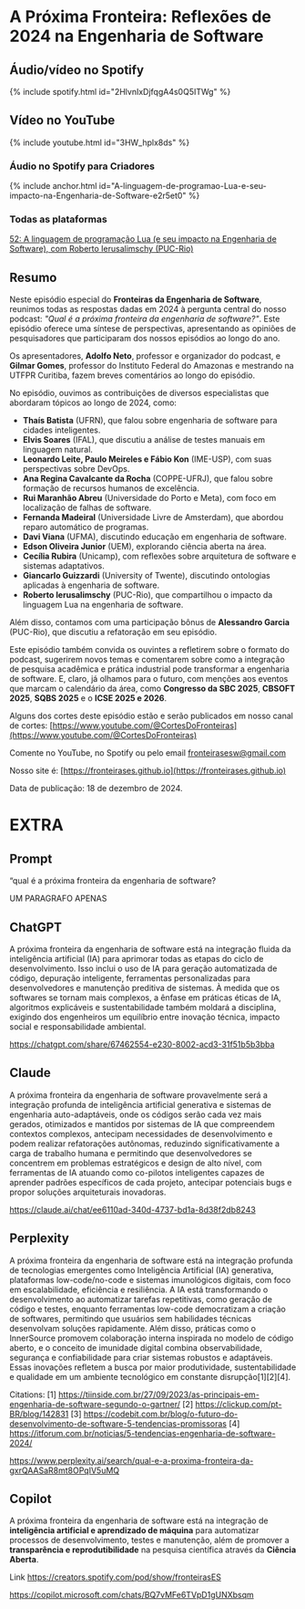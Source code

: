 # A Próxima Fronteira: Reflexões de 2024 na Engenharia de Software

## Áudio/vídeo no Spotify


{% include spotify.html id="2HlvnIxDjfqgA4s0Q5ITWg" %} 

## Vídeo no YouTube

{% include youtube.html id="3HW_hplx8ds" %}  

### Áudio no Spotify para Criadores


{% include anchor.html id="A-linguagem-de-programao-Lua-e-seu-impacto-na-Engenharia-de-Software-e2r5et0" %}


### Todas as plataformas


[52: A linguagem de programação Lua (e seu impacto na Engenharia de Software), com Roberto Ierusalimschy (PUC-Rio)](https://creators.spotify.com/pod/show/fronteirases/episodes/A-linguagem-de-programao-Lua-e-seu-impacto-na-Engenharia-de-Software-e2r5et0)



## Resumo


Neste episódio especial do **Fronteiras da Engenharia de Software**, reunimos todas as respostas dadas em 2024 à pergunta central do nosso podcast: *"Qual é a próxima fronteira da engenharia de software?"*. Este episódio oferece uma síntese de perspectivas, apresentando as opiniões de pesquisadores que participaram dos nossos episódios ao longo do ano.

Os apresentadores, **Adolfo Neto**, professor e organizador do podcast, e **Gilmar Gomes**, professor do Instituto Federal do Amazonas e mestrando na UTFPR Curitiba, fazem breves comentários ao longo do episódio.

No episódio, ouvimos as contribuições de diversos especialistas que abordaram tópicos ao longo de 2024, como:

- **Thaís Batista** (UFRN), que falou sobre engenharia de software para cidades inteligentes.  
- **Elvis Soares** (IFAL), que discutiu a análise de testes manuais em linguagem natural.  
- **Leonardo Leite, Paulo Meireles e Fábio Kon** (IME-USP), com suas perspectivas sobre DevOps.  
- **Ana Regina Cavalcante da Rocha** (COPPE-UFRJ), que falou sobre formação de recursos humanos de excelência.  
- **Rui Maranhão Abreu** (Universidade do Porto e Meta), com foco em localização de falhas de software.  
- **Fernanda Madeiral** (Universidade Livre de Amsterdam), que abordou reparo automático de programas.  
- **Davi Viana** (UFMA), discutindo educação em engenharia de software.  
- **Edson Oliveira Junior** (UEM), explorando ciência aberta na área.  
- **Cecília Rubira** (Unicamp), com reflexões sobre arquitetura de software e sistemas adaptativos.  
- **Giancarlo Guizzardi** (University of Twente), discutindo ontologias aplicadas à engenharia de software.  
- **Roberto Ierusalimschy** (PUC-Rio), que compartilhou o impacto da linguagem Lua na engenharia de software.

Além disso, contamos com uma participação bônus de **Alessandro Garcia** (PUC-Rio), que discutiu a refatoração em seu episódio.

Este episódio também convida os ouvintes a refletirem sobre o formato do podcast, sugerirem novos temas e comentarem sobre como a integração de pesquisa acadêmica e prática industrial pode transformar a engenharia de software. E, claro, já olhamos para o futuro, com menções aos eventos que marcam o calendário da área, como **Congresso da SBC 2025**, **CBSOFT 2025**, **SQBS 2025** e o **ICSE 2025 e 2026**.

Alguns dos cortes deste episódio estão e serão publicados em nosso canal de cortes: [https://www.youtube.com/@CortesDoFronteiras](https://www.youtube.com/@CortesDoFronteiras) 

Comente no YouTube, no Spotify ou pelo email ⁠fronteirasesw@gmail.com⁠

Nosso site é: ⁠⁠⁠⁠⁠[https://fronteirases.github.io⁠](https://fronteirases.github.io⁠)  ⁠

Data de publicação: 18 de dezembro de 2024.

# EXTRA

## Prompt

“qual é a próxima fronteira da engenharia de software?

UM PARAGRAFO APENAS

## ChatGPT

A próxima fronteira da engenharia de software está na integração fluida da inteligência artificial (IA) para aprimorar todas as etapas do ciclo de desenvolvimento. Isso inclui o uso de IA para geração automatizada de código, depuração inteligente, ferramentas personalizadas para desenvolvedores e manutenção preditiva de sistemas. À medida que os softwares se tornam mais complexos, a ênfase em práticas éticas de IA, algoritmos explicáveis e sustentabilidade também moldará a disciplina, exigindo dos engenheiros um equilíbrio entre inovação técnica, impacto social e responsabilidade ambiental.

https://chatgpt.com/share/67462554-e230-8002-acd3-31f51b5b3bba

## Claude

A próxima fronteira da engenharia de software provavelmente será a integração profunda de inteligência artificial generativa e sistemas de engenharia auto-adaptáveis, onde os códigos serão cada vez mais gerados, otimizados e mantidos por sistemas de IA que compreendem contextos complexos, antecipam necessidades de desenvolvimento e podem realizar refatorações autônomas, reduzindo significativamente a carga de trabalho humana e permitindo que desenvolvedores se concentrem em problemas estratégicos e design de alto nível, com ferramentas de IA atuando como co-pilotos inteligentes capazes de aprender padrões específicos de cada projeto, antecipar potenciais bugs e propor soluções arquiteturais inovadoras.

https://claude.ai/chat/ee6110ad-340d-4737-bd1a-8d38f2db8243

## Perplexity


A próxima fronteira da engenharia de software está na integração profunda de tecnologias emergentes como Inteligência Artificial (IA) generativa, plataformas low-code/no-code e sistemas imunológicos digitais, com foco em escalabilidade, eficiência e resiliência. A IA está transformando o desenvolvimento ao automatizar tarefas repetitivas, como geração de código e testes, enquanto ferramentas low-code democratizam a criação de softwares, permitindo que usuários sem habilidades técnicas desenvolvam soluções rapidamente. Além disso, práticas como o InnerSource promovem colaboração interna inspirada no modelo de código aberto, e o conceito de imunidade digital combina observabilidade, segurança e confiabilidade para criar sistemas robustos e adaptáveis. Essas inovações refletem a busca por maior produtividade, sustentabilidade e qualidade em um ambiente tecnológico em constante disrupção[1][2][4].

Citations:
[1] https://tiinside.com.br/27/09/2023/as-principais-em-engenharia-de-software-segundo-o-gartner/
[2] https://clickup.com/pt-BR/blog/142831
[3] https://codebit.com.br/blog/o-futuro-do-desenvolvimento-de-software-5-tendencias-promissoras
[4] https://itforum.com.br/noticias/5-tendencias-engenharia-de-software-2024/


https://www.perplexity.ai/search/qual-e-a-proxima-fronteira-da-gxrQAASaR8mt8OPqIV5uMQ


## Copilot

A próxima fronteira da engenharia de software está na integração de **inteligência artificial e aprendizado de máquina** para automatizar processos de desenvolvimento, testes e manutenção, além de promover a **transparência e reprodutibilidade** na pesquisa científica através da **Ciência Aberta**.

Link https://creators.spotify.com/pod/show/fronteirasES

https://copilot.microsoft.com/chats/BQ7vMFe6TVpD1gUNXbsqm
